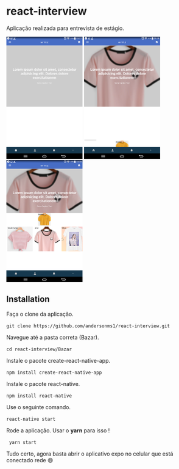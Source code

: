 # react-interview

Aplicação realizada para entrevista de estágio.



<img src="./repoImages/home.png" width="200"/> <img src="./repoImages/add.png" width="200"/> <img src="./repoImages/wardrobe.png" width="200"/> 

## Installation

Faça o clone da aplicação. 
```shell
git clone https://github.com/andersonms1/react-interview.git
```

Navegue até a pasta correta (Bazar).
```shell
cd react-interview/Bazar
```
Instale o pacote create-react-native-app.
```shell
npm install create-react-native-app

```
Instale o pacote react-native.
```shell
npm install react-native
```
Use o seguinte comando.
```shell
react-native start
```
Rode a aplicação. Usar o **yarn** para isso !
```shell
 yarn start
```

Tudo certo, agora basta abrir o aplicativo expo no celular que está conectado rede :smile: 



